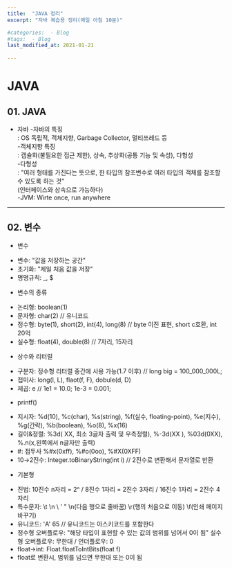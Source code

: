 ```yaml
---
title:  "JAVA 정리"
excerpt: "자바 복습용 정리(매일 아침 10분)"

#categories:  - Blog
#tags:  - Blog
last_modified_at: 2021-01-21
      
---
```


# JAVA
  
## 01. JAVA

* 자바
-자바의 특징  
      : OS 독립적, 객체지향, Garbage Collector, 멀티쓰레드 등  
-객체지향 특징  
      : 캡슐화(불필요한 접근 제한), 상속, 추상화(공통 기능 및 속성), 다형성  
-다형성  
      : "여러 형태를 가진다는 뜻으로, 한 타입의 참조변수로 여러 타입의 객체를 참조할 수 있도록 하는 것"  
      (인터페이스와 상속으로 가능하다)  
-JVM: Wirte once, run anywhere  
  
*****
## 02. 변수

* 변수
- 변수: "값을 저장하는 공간"
- 초기화: "제일 처음 값을 저장"
- 명명규칙: _, $

* 변수의 종류
- 논리형: boolean(1)
- 문자형: char(2) // 유니코드
- 정수형: byte(1), short(2), int(4), long(8) // byte 이진 표현, short c호환, int 20억
- 실수형: float(4), double(8) // 7자리, 15자리

* 상수와 리터럴
- 구분자: 정수형 리터럴 중간에 사용 가능(1.7 이후) // long big = 100_000_000L;
- 접미사: long(l, L), flaot(f, F), dobule(d, D)
- 제곱: e // 1e1 = 10.0; 1e-3 = 0.001;

* printf()
- 지시자: %d(10), %c(char), %s(string), %f(실수, floating-point), %e(지수), %g(간략), %b(boolean), %o(8), %x(16)
- 길이&정렬: %3d( XX, 최소 3글자 출력 및 우측정렬), %-3d(XX ), %03d(0XX), %.n(x,왼쪽에서 n글자만 출력)
- #: 접두사 %#x(0xff), %#o(0oo), %#X(0XFF)
- 10→2진수: Integer.toBinaryString(int i) // 2진수로 변환해서 문자열로 반환

* 기본형
- 진법: 10진수 n자리 = 2ⁿ / 8진수 1자리 = 2진수 3자리 / 16진수 1자리 = 2진수 4자리
- 특수문자: \t \n \\ \' \" \n(다음 행으로 줄바꿈) \r(행의 처음으로 이동) \f(인쇄 페이지 바꾸기)
- 유니코드: 'A' 65    // 유니코드는 아스키코드를 포함한다
- 정수형 오버플로우: "해당 타입이 표현할 수 있는 값의 범위를 넘어서 0이 됨"
  실수형 오버플로우: 무한대 / 언더플로우: 0
- float→int: Float.floatToIntBits(float f) 
- float로 변환시, 범위를 넘으면 무한대 또는 0이 됨


